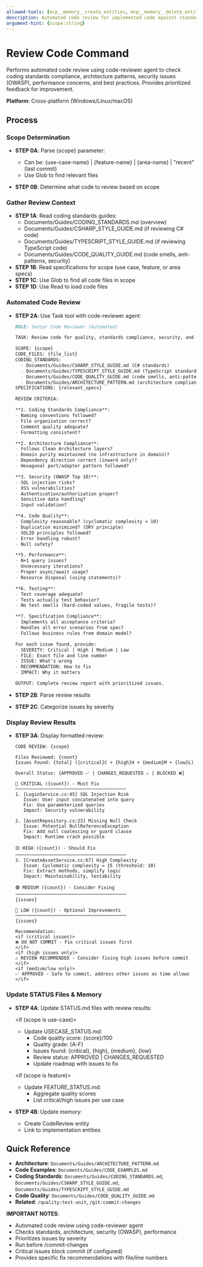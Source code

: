 ```yaml
---
allowed-tools: [mcp__memory__create_entities, mcp__memory__delete_entities, mcp__memory__create_relations, mcp__memory__delete_relations, mcp__memory__add_observations, mcp__memory__delete_observations, mcp__memory__read_graph, mcp__memory__search_nodes, mcp__memory__open_nodes, Task, Read, Write, Edit, Glob, Grep, Bash, TodoWrite]
description: Automated code review for implemented code against standards and best practices
argument-hint: {scope:string}
---
```


# Review Code Command

Performs automated code review using code-reviewer agent to check coding standards compliance, architecture patterns, security issues (OWASP), performance concerns, and best practices. Provides prioritized feedback for improvement.

**Platform**: Cross-platform (Windows/Linux/macOS)

## Process

### Scope Determination

- **STEP 0A**: Parse {scope} parameter:
  - Can be: {use-case-name} | {feature-name} | {area-name} | "recent" (last commit)
  - Use Glob to find relevant files

- **STEP 0B**: Determine what code to review based on scope

### Gather Review Context

- **STEP 1A**: Read coding standards guides:
  - Documents/Guides/CODING_STANDARDS.md (overview)
  - Documents/Guides/CSHARP_STYLE_GUIDE.md (if reviewing C# code)
  - Documents/Guides/TYPESCRIPT_STYLE_GUIDE.md (if reviewing TypeScript code)
  - Documents/Guides/CODE_QUALITY_GUIDE.md (code smells, anti-patterns, security)
- **STEP 1B**: Read specifications for scope (use case, feature, or area specs)
- **STEP 1C**: Use Glob to find all code files in scope
- **STEP 1D**: Use Read to load code files

### Automated Code Review

- **STEP 2A**: Use Task tool with code-reviewer agent:
  ```markdown
  ROLE: Senior Code Reviewer (Automated)

  TASK: Review code for quality, standards compliance, security, and architecture

  SCOPE: {scope}
  CODE_FILES: {file_list}
  CODING_STANDARDS:
    - Documents/Guides/CSHARP_STYLE_GUIDE.md (C# standards)
    - Documents/Guides/TYPESCRIPT_STYLE_GUIDE.md (TypeScript standards)
    - Documents/Guides/CODE_QUALITY_GUIDE.md (code smells, anti-patterns, security)
    - Documents/Guides/ARCHITECTURE_PATTERN.md (architecture compliance)
  SPECIFICATIONS: {relevant_specs}

  REVIEW CRITERIA:

  **1. Coding Standards Compliance**:
  - Naming conventions followed?
  - File organization correct?
  - Comment quality adequate?
  - Formatting consistent?

  **2. Architecture Compliance**:
  - Follows Clean Architecture layers?
  - Domain purity maintained (no infrastructure in domain)?
  - Dependency direction correct (inward only)?
  - Hexagonal port/adapter pattern followed?

  **3. Security (OWASP Top 10)**:
  - SQL injection risks?
  - XSS vulnerabilities?
  - Authentication/authorization proper?
  - Sensitive data handling?
  - Input validation?

  **4. Code Quality**:
  - Complexity reasonable? (cyclomatic complexity < 10)
  - Duplication minimized? (DRY principle)
  - SOLID principles followed?
  - Error handling robust?
  - Null safety?

  **5. Performance**:
  - N+1 query issues?
  - Unnecessary iterations?
  - Proper async/await usage?
  - Resource disposal (using statements)?

  **6. Testing**:
  - Test coverage adequate?
  - Tests actually test behavior?
  - No test smells (hard-coded values, fragile tests)?

  **7. Specification Compliance**:
  - Implements all acceptance criteria?
  - Handles all error scenarios from spec?
  - Follows business rules from domain model?

  For each issue found, provide:
  - SEVERITY: Critical | High | Medium | Low
  - FILE: Exact file and line number
  - ISSUE: What's wrong
  - RECOMMENDATION: How to fix
  - IMPACT: Why it matters

  OUTPUT: Complete review report with prioritized issues.
  ```

- **STEP 2B**: Parse review results
- **STEP 2C**: Categorize issues by severity

### Display Review Results

- **STEP 3A**: Display formatted review:
  ```
  CODE REVIEW: {scope}

  Files Reviewed: {count}
  Issues Found: {total} ({critical}C + {high}H + {medium}M + {low}L)

  Overall Status: {APPROVED ✅ | CHANGES_REQUESTED ⚠️ | BLOCKED ❌}

  🔴 CRITICAL ({count}) - Must Fix
  ─────────────────────────────────────────
  1. [LoginService.cs:45] SQL Injection Risk
     Issue: User input concatenated into query
     Fix: Use parameterized queries
     Impact: Security vulnerability

  2. [AssetRepository.cs:23] Missing Null Check
     Issue: Potential NullReferenceException
     Fix: Add null coalescing or guard clause
     Impact: Runtime crash possible

  🟡 HIGH ({count}) - Should Fix
  ─────────────────────────────────────────
  3. [CreateAssetService.cs:67] High Complexity
     Issue: Cyclomatic complexity = 15 (threshold: 10)
     Fix: Extract methods, simplify logic
     Impact: Maintainability, testability

  🟢 MEDIUM ({count}) - Consider Fixing
  ─────────────────────────────────────────
  {issues}

  🔵 LOW ({count}) - Optional Improvements
  ─────────────────────────────────────────
  {issues}

  Recommendation:
  <if (critical issues)>
  ❌ DO NOT COMMIT - Fix critical issues first
  </if>
  <if (high issues only)>
  ⚠️ REVIEW RECOMMENDED - Consider fixing high issues before commit
  </if>
  <if (medium/low only)>
  ✅ APPROVED - Safe to commit, address other issues as time allows
  </if>
  ```

### Update STATUS Files & Memory

- **STEP 4A**: Update STATUS.md files with review results:

  <if (scope is use-case)>
  - Update USECASE_STATUS.md:
    - Code quality score: {score}/100
    - Quality grade: {A-F}
    - Issues found: {critical}, {high}, {medium}, {low}
    - Review status: APPROVED | CHANGES_REQUESTED
    - Update roadmap with issues to fix
  </if>

  <if (scope is feature)>
  - Update FEATURE_STATUS.md:
    - Aggregate quality scores
    - List critical/high issues per use case
  </if>

- **STEP 4B**: Update memory:
  - Create CodeReview entity
  - Link to implementation entities

## Quick Reference

- **Architecture**: `Documents/Guides/ARCHITECTURE_PATTERN.md`
- **Code Examples**: `Documents/Guides/CODE_EXAMPLES.md`
- **Coding Standards**: `Documents/Guides/CODING_STANDARDS.md`, `Documents/Guides/CSHARP_STYLE_GUIDE.md`, `Documents/Guides/TYPESCRIPT_STYLE_GUIDE.md`
- **Code Quality**: `Documents/Guides/CODE_QUALITY_GUIDE.md`
- **Related**: `/quality:test-unit`, `/git:commit-changes`

**IMPORTANT NOTES**:
- Automated code review using code-reviewer agent
- Checks standards, architecture, security (OWASP), performance
- Prioritizes issues by severity
- Run before /commit-changes
- Critical issues block commit (if configured)
- Provides specific fix recommendations with file/line numbers